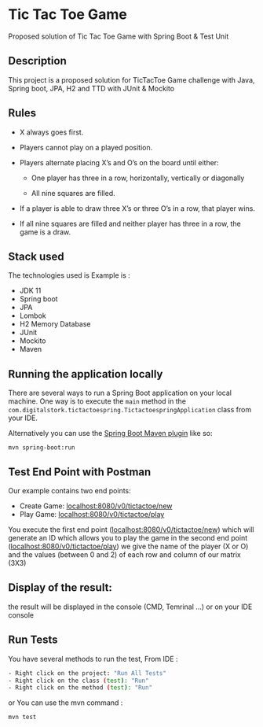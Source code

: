 # Tic Tac Toe Game
Proposed solution of Tic Tac Toe Game with Spring Boot &amp; Test Unit


## Description

This project is a proposed solution for TicTacToe Game challenge with Java, Spring boot, JPA, H2 and TTD with JUnit & Mockito

## Rules

- X always goes first.

- Players cannot play on a played position.

- Players alternate placing X’s and O’s on the board until either:

    - One player has three in a row, horizontally, vertically or diagonally

    - All nine squares are filled.

- If a player is able to draw three X’s or three O’s in a row, that player wins.

- If all nine squares are filled and neither player has three in a row, the game is a draw.

## Stack used

The technologies used is Example is :

- JDK 11
- Spring boot
- JPA
- Lombok
- H2 Memory Database
- JUnit
- Mockito
- Maven

## Running the application locally

There are several ways to run a Spring Boot application on your local machine. One way is to execute the `main` method in the `com.digitalstork.tictactoespring.TictactoespringApplication` class from your IDE.

Alternatively you can use the [Spring Boot Maven plugin](https://docs.spring.io/spring-boot/docs/current/reference/html/build-tool-plugins-maven-plugin.html) like so:

```shell
mvn spring-boot:run
```

## Test End Point with Postman
Our example contains two end points:

- Create Game: [localhost:8080/v0/tictactoe/new](http://localhost:8080/v0/tictactoe/new)
- Play Game: [localhost:8080/v0/tictactoe/play](http://localhost:8080/v0/tictactoe/play)

You execute the first end point ([localhost:8080/v0/tictactoe/new](http://localhost:8080/v0/tictactoe/new)) which will generate an ID which allows you to play the game in the second end point ([localhost:8080/v0/tictactoe/play](http://localhost:8080/v0/tictactoe/play)) we give the name of the player (X or O) and the values (between 0 and 2) of each row and column of our matrix (3X3)

## Display of the result:
the result will be displayed in the console (CMD, Temrinal ...) or on your IDE console

## Run Tests

You have several methods to run the test,
From IDE :
```bash
- Right click on the project: "Run All Tests"
- Right click on the class (test): "Run"
- Right click on the method (test): "Run"

```
or
You can use the mvn command :
```shell
mvn test
```